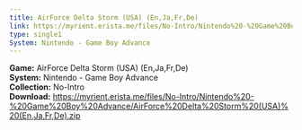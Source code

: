 ```yaml
---
title: AirForce Delta Storm (USA) (En,Ja,Fr,De)
link: https://myrient.erista.me/files/No-Intro/Nintendo%20-%20Game%20Boy%20Advance/AirForce%20Delta%20Storm%20(USA)%20(En,Ja,Fr,De).zip
type: single1
System: Nintendo - Game Boy Advance
---
```

<b>Game:</b> AirForce Delta Storm (USA) (En,Ja,Fr,De)<br>
<b>System:</b> Nintendo - Game Boy Advance<br>
<b>Collection:</b> No-Intro<br>
<b>Download:</b> https://myrient.erista.me/files/No-Intro/Nintendo%20-%20Game%20Boy%20Advance/AirForce%20Delta%20Storm%20(USA)%20(En,Ja,Fr,De).zip